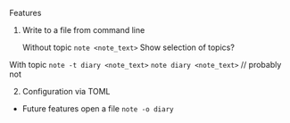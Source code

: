 Features
1) Write to a file from command line

    Without topic
  `note <note_text>`
  Show selection of topics? 

  With topic
    `note -t diary <note_text>`
    `note diary <note_text>` // probably not

2) Configuration via TOML

* Future features
open a file 
`note -o diary`

